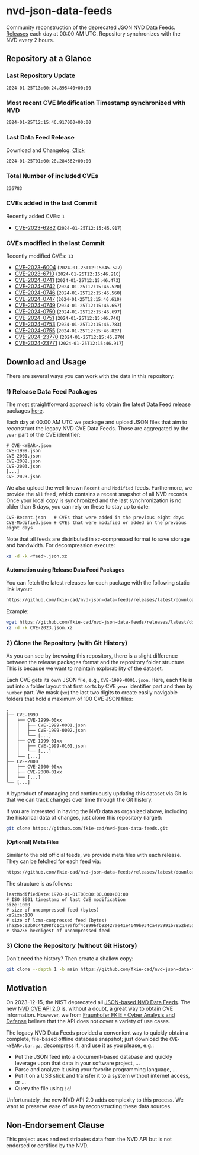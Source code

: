# nvd-json-data-feeds

Community reconstruction of the deprecated JSON NVD Data Feeds. 
[Releases](https://github.com/fkie-cad/nvd-json-data-feeds/releases/latest) each day at 00:00 AM UTC.
Repository synchronizes with the NVD every 2 hours.

## Repository at a Glance

### Last Repository Update

```plain
2024-01-25T13:00:24.895440+00:00
```

### Most recent CVE Modification Timestamp synchronized with NVD

```plain
2024-01-25T12:15:46.917000+00:00
```

### Last Data Feed Release

Download and Changelog: [Click](https://github.com/fkie-cad/nvd-json-data-feeds/releases/latest)

```plain
2024-01-25T01:00:28.284562+00:00
```

### Total Number of included CVEs

```plain
236783
```

### CVEs added in the last Commit

Recently added CVEs: `1`

* [CVE-2023-6282](CVE-2023/CVE-2023-62xx/CVE-2023-6282.json) (`2024-01-25T12:15:45.917`)


### CVEs modified in the last Commit

Recently modified CVEs: `13`

* [CVE-2023-6004](CVE-2023/CVE-2023-60xx/CVE-2023-6004.json) (`2024-01-25T12:15:45.527`)
* [CVE-2023-6710](CVE-2023/CVE-2023-67xx/CVE-2023-6710.json) (`2024-01-25T12:15:46.210`)
* [CVE-2024-0741](CVE-2024/CVE-2024-07xx/CVE-2024-0741.json) (`2024-01-25T12:15:46.473`)
* [CVE-2024-0742](CVE-2024/CVE-2024-07xx/CVE-2024-0742.json) (`2024-01-25T12:15:46.520`)
* [CVE-2024-0746](CVE-2024/CVE-2024-07xx/CVE-2024-0746.json) (`2024-01-25T12:15:46.560`)
* [CVE-2024-0747](CVE-2024/CVE-2024-07xx/CVE-2024-0747.json) (`2024-01-25T12:15:46.610`)
* [CVE-2024-0749](CVE-2024/CVE-2024-07xx/CVE-2024-0749.json) (`2024-01-25T12:15:46.657`)
* [CVE-2024-0750](CVE-2024/CVE-2024-07xx/CVE-2024-0750.json) (`2024-01-25T12:15:46.697`)
* [CVE-2024-0751](CVE-2024/CVE-2024-07xx/CVE-2024-0751.json) (`2024-01-25T12:15:46.740`)
* [CVE-2024-0753](CVE-2024/CVE-2024-07xx/CVE-2024-0753.json) (`2024-01-25T12:15:46.783`)
* [CVE-2024-0755](CVE-2024/CVE-2024-07xx/CVE-2024-0755.json) (`2024-01-25T12:15:46.827`)
* [CVE-2024-23770](CVE-2024/CVE-2024-237xx/CVE-2024-23770.json) (`2024-01-25T12:15:46.870`)
* [CVE-2024-23771](CVE-2024/CVE-2024-237xx/CVE-2024-23771.json) (`2024-01-25T12:15:46.917`)


## Download and Usage

There are several ways you can work with the data in this repository:

### 1) Release Data Feed Packages

The most straightforward approach is to obtain the latest Data Feed release packages [here](https://github.com/fkie-cad/nvd-json-data-feeds/releases/latest).

Each day at 00:00 AM UTC we package and upload JSON files that aim to reconstruct the legacy NVD CVE Data Feeds.
Those are aggregated by the `year` part of the CVE identifier:

```
# CVE-<YEAR>.json
CVE-1999.json
CVE-2001.json
CVE-2002.json
CVE-2003.json
[...]
CVE-2023.json
```

We also upload the well-known `Recent` and `Modified` feeds.
Furthermore, we provide the `All` feed, which contains a recent snapshot of all NVD records.
Once your local copy is synchronized and the last synchronization is no older than 8 days, you can rely on these to stay up to date:

```plain
CVE-Recent.json   # CVEs that were added in the previous eight days
CVE-Modified.json # CVEs that were modified or added in the previous eight days
```

Note that all feeds are distributed in `xz`-compressed format to save storage and bandwidth.
For decompression execute:

```sh
xz -d -k <feed>.json.xz
```


#### Automation using Release Data Feed Packages

You can fetch the latest releases for each package with the following static link layout:

```sh
https://github.com/fkie-cad/nvd-json-data-feeds/releases/latest/download/CVE-<YEAR>.json.xz
```

Example:

```sh
wget https://github.com/fkie-cad/nvd-json-data-feeds/releases/latest/download/CVE-2023.json.xz
xz -d -k CVE-2023.json.xz
```



### 2) Clone the Repository (with Git History)

As you can see by browsing this repository, there is a slight difference between the release packages format and the repository folder structure.
This is because we want to maintain explorability of the dataset.

Each CVE gets its own JSON file, e.g., `CVE-1999-0001.json`.
Here, each file is put into a folder layout that first sorts by CVE `year` identifier part and then by `number` part.
We mask (`xx`) the last two digits to create easily navigable folders that hold a maximum of 100 CVE JSON files:

```plain
.
├── CVE-1999
│   ├── CVE-1999-00xx
│   │   ├── CVE-1999-0001.json
│   │   ├── CVE-1999-0002.json
│   │   └── [...]
│   ├── CVE-1999-01xx
│   │   ├── CVE-1999-0101.json
│   │   └── [...]
│   └── [...]
├── CVE-2000
│   ├── CVE-2000-00xx
│   ├── CVE-2000-01xx
│   └── [...]
└── [...]
```

A byproduct of managing and continuously updating this dataset via Git is that we can track changes over time through the Git history.

If you are interested in having the NVD data as organized above, including the historical data of changes, just clone this repository (large!):

```sh
git clone https://github.com/fkie-cad/nvd-json-data-feeds.git
```

#### (Optional) Meta Files

Similar to the old official feeds, we provide meta files with each release. They can be fetched for each feed via:

```sh
https://github.com/fkie-cad/nvd-json-data-feeds/releases/latest/download/CVE-<YEAR>.meta
```

The structure is as follows:

```plain
lastModifiedDate:1970-01-01T00:00:00.000+00:00                          # ISO 8601 timestamp of last CVE modification
size:1000                                                               # size of uncompressed feed (bytes)
xzSize:100                                                              # size of lzma-compressed feed (bytes)
sha256:e3b0c44298fc1c149afbf4c8996fb92427ae41e4649b934ca495991b7852b855 # sha256 hexdigest of uncompressed feed
```


### 3) Clone the Repository (without Git History)

Don't need the history? Then create a shallow copy:

```sh
git clone --depth 1 -b main https://github.com/fkie-cad/nvd-json-data-feeds.git
```

## Motivation

On 2023-12-15, the NIST deprecated all [JSON-based NVD Data Feeds](https://nvd.nist.gov/vuln/data-feeds#divRetirementBanner-1).
The new [NVD CVE API 2.0](https://nvd.nist.gov/developers/vulnerabilities) is, without a doubt, a great way to obtain CVE information.
However, we from [Fraunhofer FKIE - Cyber Analysis and Defense](https://www.fkie.fraunhofer.de/en/departments/cad.html) believe that the API does not cover a variety of use cases.

The legacy NVD Data Feeds provided a convenient way to quickly obtain a complete, file-based offline database snapshot; just download the `CVE-<YEAR>.tar.gz`, decompress it, and use it as you please, e.g.:

* Put the JSON feed into a document-based database and quickly leverage upon that data in your software project, ...
* Parse and analyze it using your favorite programming language, ...
* Put it on a USB stick and transfer it to a system without internet access, or ...
* Query the file using `jq`!

Unfortunately, the new NVD API 2.0 adds complexity to this process.
We want to preserve ease of use by reconstructing these data sources.

## Non-Endorsement Clause

This project uses and redistributes data from the NVD API but is not endorsed or certified by the NVD.
